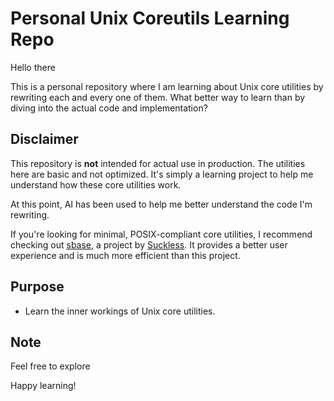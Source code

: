 # Personal Unix Coreutils Learning Repo

Hello there

This is a personal repository where I am learning about Unix core utilities by rewriting each and every one of them. What better way to learn than by diving into the actual code and implementation?

## Disclaimer

This repository is **not** intended for actual use in production. The utilities here are basic and not optimized. It's simply a learning project to help me understand how these core utilities work.

At this point, AI has been used to help me better understand the code I'm rewriting.

If you're looking for minimal, POSIX-compliant core utilities, I recommend checking out [sbase](https://git.suckless.org/sbase), a project by [Suckless](https://suckless.org/). It provides a better user experience and is much more efficient than this project.

## Purpose

- Learn the inner workings of Unix core utilities.

## Note

Feel free to explore

Happy learning!
